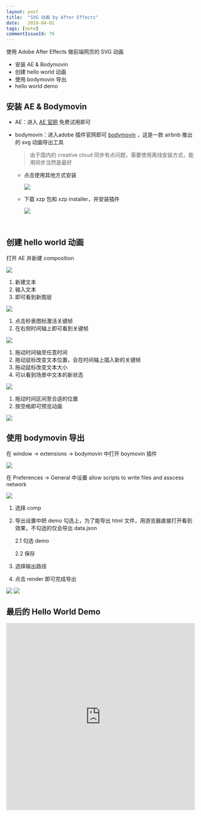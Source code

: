 ```yaml
---
layout: post
title:  "SVG 动画 by After Effects"
date:   2018-04-01
tags: [note]
commentIssueId: 76
---
```


使用 Adobe After Effects 做前端网页的 SVG 动画
* 安装 AE & Bodymovin
* 创建 hello world 动画
* 使用 bodymovin 导出
* hello world demo


## 安装 AE & Bodymovin

* AE：进入 [AE 官网](https://www.adobe.com/cn/products/aftereffects.html) 免费试用即可

* bodymovin：进入adobe 插件官网即可 [bodymovin](https://www.adobeexchange.com/creativecloud.details.12557.html) ，这是一款 airbnb 推出的 svg 动画导出工具

  > 由于国内的 creative cloud 同步有点问题，需要使用离线安装方式，能用同步当然是最好

  * 点击使用其他方式安装

    ![](https://user-images.githubusercontent.com/7157346/38174349-9a968f6c-35fe-11e8-8485-00870a49650e.png)


  * 下载 xzp 包和 xzp installer，并安装插件

    ![](https://user-images.githubusercontent.com/7157346/38174363-ca6eabb6-35fe-11e8-8642-6caef79c7e3d.png)

    ​



## 创建 hello world 动画

打开 AE 并新建 composition

![](https://user-images.githubusercontent.com/7157346/38174565-d0694bea-3601-11e8-861e-926e8c72058e.png)



1. 新建文本
2. 输入文本
3. 即可看到新图层

![](https://user-images.githubusercontent.com/7157346/38174567-d0b55d5a-3601-11e8-81bd-179fdcf72f72.png)

1. 点击秒表图标激活关键帧
2. 在右侧时间轴上即可看到关键帧

![](https://user-images.githubusercontent.com/7157346/38174568-d1001aa2-3601-11e8-8488-6d3f8b79e5fb.png)

1. 拖动时间轴至任意时间
2. 拖动鼠标改变文本位置，会在时间轴上插入新的关键帧
3. 拖动鼠标改变文本大小
4. 可以看到场景中文本的新状态

![](https://user-images.githubusercontent.com/7157346/38174569-d14cd36a-3601-11e8-92df-43c72443a08b.png)

1. 拖动时间区间至合适的位置
2. 按空格即可预览动画

![](https://user-images.githubusercontent.com/7157346/38174570-d199998e-3601-11e8-989a-16cbdf08abb0.png)

## 使用 bodymovin 导出

在 window -> extensions -> bodymovin 中打开 boymovin 插件

![](https://user-images.githubusercontent.com/7157346/38174571-d1eab3b4-3601-11e8-9905-8457d062f84b.png)

在 Preferences -> General 中设置 allow scripts to write files and asscess network

![](https://user-images.githubusercontent.com/7157346/38174572-d235f5a4-3601-11e8-8a9e-b1fa4ed5f07b.png)

1. 选择 comp

2. 导出设置中把 demo 勾选上，为了能导出 html 文件，用游览器直接打开看到效果，不勾选的仅会导出 data.json

   2.1 勾选 demo

   2.2 保存

3. 选择输出路径

4. 点击 render 即可完成导出

![](https://user-images.githubusercontent.com/7157346/38174573-d28163c2-3601-11e8-9d98-16a48d77de9f.png)
![](https://user-images.githubusercontent.com/7157346/38174574-d2cc18b8-3601-11e8-9cb4-b50c7a07b5fa.png)



## 最后的 Hello World Demo

<iframe style='width: 100%; display: block; border: none; height: 500px;' src='https://zhoukekestar.github.io/notes/assets/2018/04-01-after-effects/demo.html'></iframe>